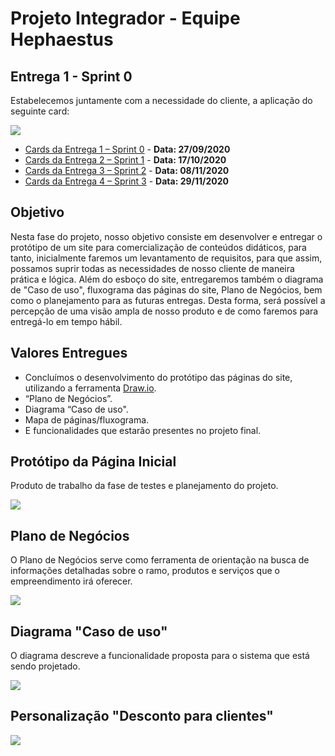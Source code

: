 # Projeto Integrador - Equipe Hephaestus

## Entrega 1 - Sprint 0

Estabelecemos juntamente com a necessidade do cliente, a aplicação do seguinte card:

![](https://github.com/AndreSilva358/Hephaestus---Projeto-Integrador/blob/Sprint-0/Sprint%200/Sprint%200.png?raw=true)

- [Cards da Entrega 1 – Sprint 0]( https://github.com/AndreSilva358/Hephaestus---Projeto-Integrador/projects/2) - **Data: 27/09/2020**
- [Cards da Entrega 2 – Sprint 1]( https://github.com/AndreSilva358/Hephaestus---Projeto-Integrador/projects/1) - **Data: 17/10/2020**
- [Cards da Entrega 3 – Sprint 2]( https://github.com/AndreSilva358/Hephaestus---Projeto-Integrador/projects/3) - **Data: 08/11/2020**
- [Cards da Entrega 4 – Sprint 3](https://github.com/AndreSilva358/Hephaestus---Projeto-Integrador/projects/4) - **Data: 29/11/2020**

## Objetivo

Nesta fase do projeto, nosso objetivo consiste em desenvolver e entregar o protótipo de um site para comercialização de conteúdos didáticos, para tanto, inicialmente faremos um levantamento de requisitos, para que assim, possamos suprir todas as necessidades de nosso cliente de maneira prática e lógica. Além do esboço do site, entregaremos também o diagrama de "Caso de uso", fluxograma das páginas do site, Plano de Negócios, bem como o planejamento para as futuras entregas. Desta forma, será possível a percepção de uma visão ampla de nosso produto e de como faremos para entregá-lo em tempo hábil.

## Valores Entregues

- Concluímos o desenvolvimento do protótipo das páginas do site, utilizando a ferramenta [Draw.io]( https://app.diagrams.net/).
- “Plano de Negócios”.
- Diagrama “Caso de uso". 
- Mapa de páginas/fluxograma.
- E funcionalidades que estarão presentes no projeto final.

##  Protótipo da Página Inicial

Produto de trabalho da fase de testes e planejamento do projeto.

![](https://github.com/AndreSilva358/Hephaestus---Projeto-Integrador/blob/Sprint-0/Sprint%200/P%C3%A1gina%20inicial.png?raw=true)

## Plano de Negócios

O Plano de Negócios serve como ferramenta de orientação na busca de informações detalhadas sobre o ramo, produtos e serviços que o empreendimento irá oferecer.

![](https://github.com/AndreSilva358/Hephaestus---Projeto-Integrador/blob/Sprint-0/Sprint%200/Plano%20de%20Neg%C3%B3cio.png?raw=true)

## Diagrama "Caso de uso"

O diagrama descreve a funcionalidade proposta para o sistema que está sendo projetado.

![](https://github.com/AndreSilva358/Hephaestus---Projeto-Integrador/blob/Sprint-0/Sprint%200/Diagrama%20caso%20de%20uso.png?raw=true)

## Personalização "Desconto para clientes"

![](https://github.com/AndreSilva358/Hephaestus---Projeto-Integrador/blob/Sprint-0/Sprint%200/Promo%C3%A7%C3%A3o/Promo%C3%A7%C3%A3o.png?raw=true)

